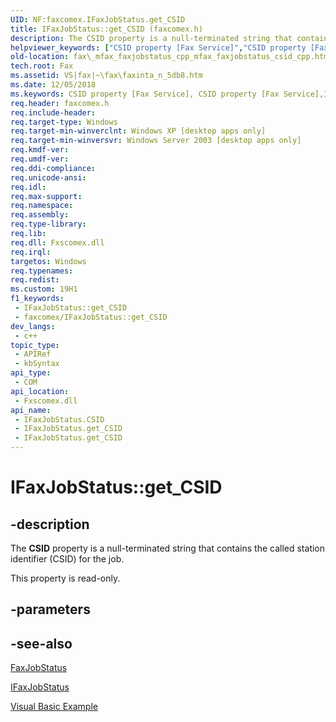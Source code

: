 ```yaml
---
UID: NF:faxcomex.IFaxJobStatus.get_CSID
title: IFaxJobStatus::get_CSID (faxcomex.h)
description: The CSID property is a null-terminated string that contains the called station identifier (CSID) for the job. (IFaxJobStatus.get_CSID)
helpviewer_keywords: ["CSID property [Fax Service]","CSID property [Fax Service]","IFaxJobStatus interface","IFaxJobStatus interface [Fax Service]","CSID property","IFaxJobStatus.CSID","IFaxJobStatus.get_CSID","IFaxJobStatus::CSID","IFaxJobStatus::get_CSID","_mfax_faxjobstatus.csid","fax._mfax_faxjobstatus_cpp_mfax_faxjobstatus_csid_cpp","fax._mfax_faxjobstatus_csid","faxcomex/IFaxJobStatus::CSID","faxcomex/IFaxJobStatus::get_CSID","get_CSID"]
old-location: fax\_mfax_faxjobstatus_cpp_mfax_faxjobstatus_csid_cpp.htm
tech.root: Fax
ms.assetid: VS|fax|~\fax\faxinta_n_5db8.htm
ms.date: 12/05/2018
ms.keywords: CSID property [Fax Service], CSID property [Fax Service],IFaxJobStatus interface, IFaxJobStatus interface [Fax Service],CSID property, IFaxJobStatus.CSID, IFaxJobStatus.get_CSID, IFaxJobStatus::CSID, IFaxJobStatus::get_CSID, _mfax_faxjobstatus.csid, fax._mfax_faxjobstatus_cpp_mfax_faxjobstatus_csid_cpp, fax._mfax_faxjobstatus_csid, faxcomex/IFaxJobStatus::CSID, faxcomex/IFaxJobStatus::get_CSID, get_CSID
req.header: faxcomex.h
req.include-header: 
req.target-type: Windows
req.target-min-winverclnt: Windows XP [desktop apps only]
req.target-min-winversvr: Windows Server 2003 [desktop apps only]
req.kmdf-ver: 
req.umdf-ver: 
req.ddi-compliance: 
req.unicode-ansi: 
req.idl: 
req.max-support: 
req.namespace: 
req.assembly: 
req.type-library: 
req.lib: 
req.dll: Fxscomex.dll
req.irql: 
targetos: Windows
req.typenames: 
req.redist: 
ms.custom: 19H1
f1_keywords:
 - IFaxJobStatus::get_CSID
 - faxcomex/IFaxJobStatus::get_CSID
dev_langs:
 - c++
topic_type:
 - APIRef
 - kbSyntax
api_type:
 - COM
api_location:
 - Fxscomex.dll
api_name:
 - IFaxJobStatus.CSID
 - IFaxJobStatus.get_CSID
 - IFaxJobStatus.get_CSID
---
```


# IFaxJobStatus::get_CSID


## -description

The <b>CSID</b> property is a null-terminated string that contains the called station identifier (CSID) for the job.

This property is read-only.

## -parameters

## -see-also

<a href="/previous-versions/windows/desktop/fax/-mfax-faxjobstatus">FaxJobStatus</a>



<a href="/previous-versions/windows/desktop/api/faxcomex/nn-faxcomex-ifaxjobstatus">IFaxJobStatus</a>



<a href="/previous-versions/windows/desktop/fax/-mfax-registering-for-fax-events">Visual Basic Example</a>
